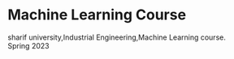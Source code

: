 # Machine Learning Course

sharif university,Industrial Engineering,Machine Learning course.<br/>
Spring 2023
